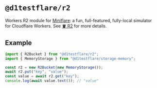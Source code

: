 # `@d1testflare/r2`

Workers R2 module for [Miniflare](https://github.com/cloudflare/miniflare): a
fun, full-featured, fully-local simulator for Cloudflare Workers. See
[🪣 R2](https://miniflare.dev/storage/r2) for more details.

## Example

```js
import { R2Bucket } from "@d1testflare/r2";
import { MemoryStorage } from "@d1testflare/storage-memory";

const r2 = new R2Bucket(new MemoryStorage());
await r2.put("key", "value");
const value = await r2.get("key");
console.log(await value.text()); // "value"
```

